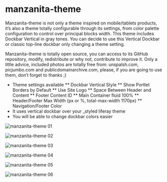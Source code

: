 # manzanita-theme

Manzanita-theme is not only a theme inspired on mobile/tablets products, it’s also a theme totally configurable through its settings, from color palette configuration to control over principal blocks width.
This theme includes Dockbar Vertical in gray tones. You can decide to use this Vertical Dockbar or classic top-line dockbar only changing a theme setting.

Manzanita-theme is totally open source, you can access to its GitHub repository, modify, redistribute or why not, contribute to improve it. Only a little advice, included photos are totally free from: unspalsh.com, picjumbo.com and publicdomainarchive.com, please, if you are going to use them, don’t forget to thanks ;)

* Theme settings available
** Dockbar Vertical Style
** Show Portlet Borders by Default
** Use Site Logo
** Space Between Header and Content
** Footer Content ID
** Main Container fluid 100%
** Header/Footer Max Width (px or %, total-max-width 1170px)
** Navigation/Footer Color
* It uses vertical dockbar over your _styled liferay theme
* You will be able to change dockbar colors easier

![manzanita-theme 01](https://raw.githubusercontent.com/marcoscv-work/experimental-liferay-themes/manzanita-theme/docroot/WEB-INF/releng/1.jpg)

![manzanita-theme 02](https://raw.githubusercontent.com/marcoscv-work/experimental-liferay-themes/manzanita-theme/docroot/WEB-INF/releng/2.jpg)

![manzanita-theme 03](https://raw.githubusercontent.com/marcoscv-work/experimental-liferay-themes/manzanita-theme/docroot/WEB-INF/releng/3.jpg)

![manzanita-theme 04](https://raw.githubusercontent.com/marcoscv-work/experimental-liferay-themes/manzanita-theme/docroot/WEB-INF/releng/4.jpg)

![manzanita-theme 05](https://raw.githubusercontent.com/marcoscv-work/experimental-liferay-themes/manzanita-theme/docroot/WEB-INF/releng/5.jpg)

![manzanita-theme 06](https://raw.githubusercontent.com/marcoscv-work/experimental-liferay-themes/manzanita-theme/docroot/WEB-INF/releng/6.jpg)
